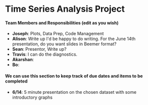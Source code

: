# Time Series Analysis Project

#### Team Members and Responsibilities (edit as you wish)

- **Joseph**: Plots, Data Prep, Code Management
- **Alison**: Write up
              I'd be happy to do writing.  For the June 14th presentation, do you want slides in Beemer format?
- **Sean**: Presentor, Write up?
- **Travis**: I can do the diagnostics.
- **Akarshan**:
- **Bo**:


#### We can use this section to keep track of due dates and items to be completed

- **6/14**: 5 minute presentation on the chosen dataset with some introductory graphs

